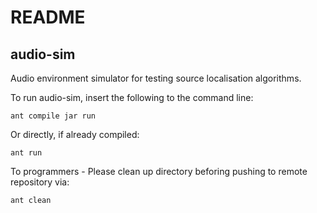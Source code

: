 README
======

audio-sim
---------
Audio environment simulator for testing source localisation algorithms.

To run audio-sim, insert the following to the command line:

	ant compile jar run

Or directly, if already compiled:
	
	ant run

To programmers - 
Please clean up directory beforing pushing to remote repository via:
	
	ant clean
